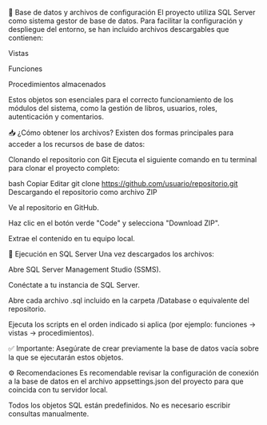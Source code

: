 📁 Base de datos y archivos de configuración
El proyecto utiliza SQL Server como sistema gestor de base de datos. Para facilitar la configuración y despliegue del entorno, se han incluido archivos descargables que contienen:

Vistas

Funciones

Procedimientos almacenados

Estos objetos son esenciales para el correcto funcionamiento de los módulos del sistema, como la gestión de libros, usuarios, roles, autenticación y comentarios.

📥 ¿Cómo obtener los archivos?
Existen dos formas principales para acceder a los recursos de base de datos:

Clonando el repositorio con Git
Ejecuta el siguiente comando en tu terminal para clonar el proyecto completo:

bash
Copiar
Editar
git clone https://github.com/usuario/repositorio.git
Descargando el repositorio como archivo ZIP

Ve al repositorio en GitHub.

Haz clic en el botón verde "Code" y selecciona "Download ZIP".

Extrae el contenido en tu equipo local.

🧩 Ejecución en SQL Server
Una vez descargados los archivos:

Abre SQL Server Management Studio (SSMS).

Conéctate a tu instancia de SQL Server.

Abre cada archivo .sql incluido en la carpeta /Database o equivalente del repositorio.

Ejecuta los scripts en el orden indicado si aplica (por ejemplo: funciones → vistas → procedimientos).

✅ Importante: Asegúrate de crear previamente la base de datos vacía sobre la que se ejecutarán estos objetos.

⚙️ Recomendaciones
Es recomendable revisar la configuración de conexión a la base de datos en el archivo appsettings.json del proyecto para que coincida con tu servidor local.

Todos los objetos SQL están predefinidos. No es necesario escribir consultas manualmente.

